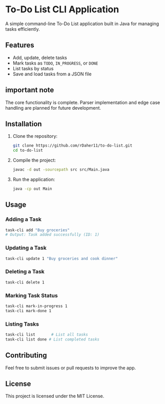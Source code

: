 # To-Do List CLI Application

A simple command-line To-Do List application built in Java for managing tasks efficiently.

## Features
- Add, update, delete tasks
- Mark tasks as `TODO`, `IN_PROGRESS`, or `DONE`
- List tasks by status
- Save and load tasks from a JSON file
## important note
The core functionality is complete. Parser implementation and edge case handling are planned for future development.
## Installation
1. Clone the repository:
   ```sh
   git clone https://github.com/rDaher11/to-do-list.git
   cd to-do-list
   ```
2. Compile the project:
   ```sh
   javac -d out -sourcepath src src/Main.java
   ```
3. Run the application:
   ```sh
   java -cp out Main
   ```

## Usage
### Adding a Task
```sh
task-cli add "Buy groceries"
# Output: Task added successfully (ID: 1)
```

### Updating a Task
```sh
task-cli update 1 "Buy groceries and cook dinner"
```

### Deleting a Task
```sh
task-cli delete 1
```

### Marking Task Status
```sh
task-cli mark-in-progress 1
task-cli mark-done 1
```

### Listing Tasks
```sh
task-cli list       # List all tasks
task-cli list done # List completed tasks
```

## Contributing
Feel free to submit issues or pull requests to improve the app.

## License
This project is licensed under the MIT License.

